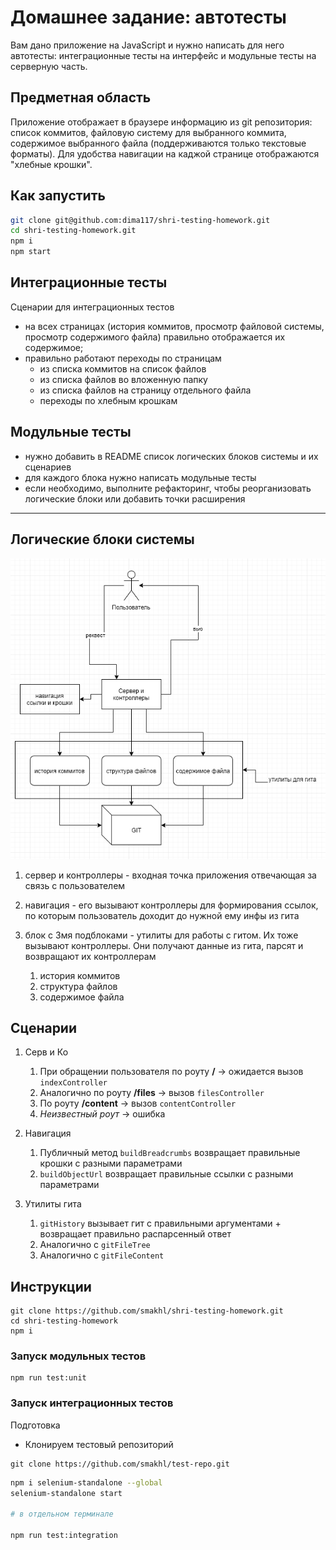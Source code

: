# Домашнее задание: автотесты

Вам дано приложение на JavaScript и нужно написать для него автотесты: интеграционные тесты на интерфейс и модульные тесты на серверную часть.

## Предметная область

Приложение отображает в браузере информацию из git репозитория: список коммитов, файловую систему для выбранного коммита, содержимое выбранного файла (поддерживаются только текстовые форматы). Для удобства навигации на каджой странице отображаются "хлебные крошки".

## Как запустить

```sh
git clone git@github.com:dima117/shri-testing-homework.git
cd shri-testing-homework.git
npm i
npm start
```

## Интеграционные тесты

Сценарии для интеграционных тестов

- на всех страницах (история коммитов, просмотр файловой системы, просмотр содержимого файла) правильно отображается их содержимое;
- правильно работают переходы по страницам
  - из списка коммитов на список файлов
  - из списка файлов во вложенную папку
  - из списка файлов на страницу отдельного файла
  - переходы по хлебным крошкам

## Модульные тесты

- нужно добавить в README список логических блоков системы и их сценариев
- для каждого блока нужно написать модульные тесты
- если необходимо, выполните рефакторинг, чтобы реорганизовать логические блоки или добавить точки расширения

---

## Логические блоки системы
![диаграмма блоков](./blocks.png)


1. сервер и контроллеры - входная точка приложения отвечающая за связь с пользователем

2. навигация - его вызывают контроллеры для формирования ссылок, по которым пользователь доходит до нужной ему инфы из гита

3. блок с 3мя подблоками - утилиты для работы с гитом. Их тоже вызывают контроллеры. Они получают данные из гита, парсят и возвращают их контроллерам
    1. история коммитов
    2. структура файлов
    3. содержимое файла

## Сценарии

1. Серв и Ко
   1) При обращении пользователя по роуту **/** → ожидается вызов `indexController`
   2) Аналогично по роуту **/files** → вызов `filesController`
   3) По роуту **/content** → вызов `contentController`
   4) *Неизвестный роут* → ошибка

2. Навигация 
	1) Публичный метод `buildBreadcrumbs` возвращает правильные крошки с разными параметрами
	2) `buildObjectUrl` возвращает правильные ссылки с разными параметрами

3. Утилиты гита 
	1) `gitHistory` вызывает гит с правильными аргументами + возвращает правильно распарсенный ответ
	2) Аналогично с `gitFileTree`
	3) Аналогично с `gitFileContent`


## Инструкции

```
git clone https://github.com/smakhl/shri-testing-homework.git
cd shri-testing-homework
npm i
```

### Запуск модульных тестов
```
npm run test:unit
```

### Запуск интеграционных тестов

Подготовка
- Клонируем тестовый репозиторий
```
git clone https://github.com/smakhl/test-repo.git
```

```sh
npm i selenium-standalone --global
selenium-standalone start

# в отдельном терминале

npm run test:integration
```